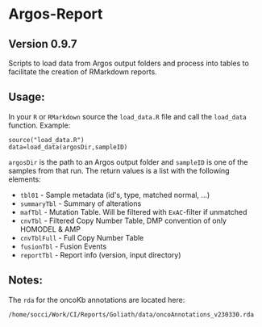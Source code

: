 # Argos-Report

## Version 0.9.7

Scripts to load data from Argos output folders and process into tables to facilitate the creation of RMarkdown reports.

## Usage:

In your `R` or `RMarkdown` source the `load_data.R` file and call the `load_data` function. Example:

```
source("load_data.R")
data=load_data(argosDir,sampleID)
```

`argosDir` is the path to an Argos output folder and `sampleID` is one of the samples from that run. The return values is a list with the following elements:

- `tbl01` - Sample metadata (id's, type, matched normal, ...)
- `summaryTbl` - Summary of alterations
- `mafTbl` - Mutation Table. Will be filtered with `ExAC`-filter if unmatched
- `cnvTbl` - Filtered Copy Number Table, DMP convention of only HOMODEL & AMP
- `cnvTblFull` - Full Copy Number Table
- `fusionTbl` - Fusion Events
- `reportTbl` - Report info (version, input directory)

## Notes:

The `rda` for the oncoKb annotations are located here:
```
/home/socci/Work/CI/Reports/Goliath/data/oncoAnnotations_v230330.rda
```





